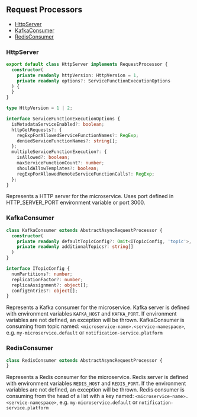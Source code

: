 ## Request Processors

- [HttpServer](#httpServer)
- [KafkaConsumer](#kafkaConsumer)
- [RedisConsumer](#redisConsumer)

### <a name="httpServer"></a> HttpServer

```typescript
export default class HttpServer implements RequestProcessor {
  constructor(
    private readonly httpVersion: HttpVersion = 1,
    private readonly options?: ServiceFunctionExecutionOptions
  ) {
  }
}

type HttpVersion = 1 | 2;

interface ServiceFunctionExecutionOptions {
  isMetadataServiceEnabled?: boolean;
  httpGetRequests?: {
    regExpForAllowedServiceFunctionNames?: RegExp;
    deniedServiceFunctionNames?: string[];
  };
  multipleServiceFunctionExecution?: {
    isAllowed?: boolean;
    maxServiceFunctionCount?: number;
    shouldAllowTemplates?: boolean;
    regExpForAllowedRemoteServiceFunctionCalls?: RegExp;
  };
}
```

Represents a HTTP server for the microservice.
Uses port defined in HTTP_SERVER_PORT environment variable or port 3000.

### <a name="kafkaConsumer"></a> KafkaConsumer

```typescript
class KafkaConsumer extends AbstractAsyncRequestProcessor {
  constructor(
    private readonly defaultTopicConfig?: Omit<ITopicConfig, 'topic'>,
    private readonly additionalTopics?: string[]
  )
}

interface ITopicConfig {
  numPartitions?: number;
  replicationFactor?: number;
  replicaAssignment?: object[];
  configEntries?: object[];
}
```

Represents a Kafka consumer for the microservice.
Kafka server is defined with environment variables `KAFKA_HOST` and `KAFKA_PORT`. If environment variables are not defined, an exception will be thrown.
KafkaConsumer is consuming from topic named: `<microservice-name>.<service-namespace>`, e.g. `my-microservice.default` or `notification-service.platform`

### <a name="redisConsumer"></a> RedisConsumer

```typescript
class RedisConsumer extends AbstractAsyncRequestProcessor {
}
```

Represents a Redis consumer for the microservice.
Redis server is defined with environment variables `REDIS_HOST` and `REDIS_PORT`. If the environment variables are not defined, an exception will be thrown.
Redis consumer is consuming from the head of a list with a key named: `<microservice-name>.<service-namespace>`, e.g. `my-microservice.default` or `notification-service.platform`
